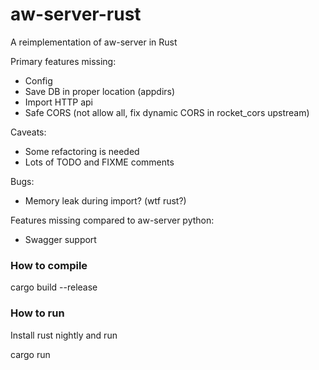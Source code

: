 aw-server-rust
==============

A reimplementation of aw-server in Rust

Primary features missing:
- Config
- Save DB in proper location (appdirs)
- Import HTTP api
- Safe CORS (not allow all, fix dynamic CORS in rocket_cors upstream)

Caveats:
- Some refactoring is needed
- Lots of TODO and FIXME comments

Bugs:
- Memory leak during import? (wtf rust?)

Features missing compared to aw-server python:
- Swagger support

### How to compile

cargo build --release

### How to run

Install rust nightly and run

cargo run
